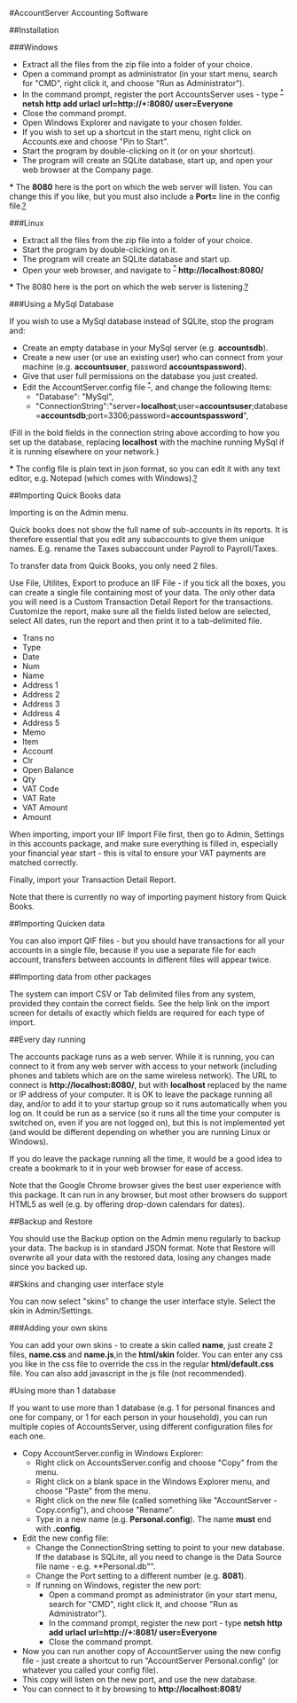 #AccountServer Accounting Software

##Installation

###Windows

* Extract all the files from the zip file into a folder of your choice.
* Open a command prompt as administrator (in your start menu, search for "CMD", right click it, and choose "Run as Administrator").
* In the command prompt, register the port AccountsServer uses - type <sup id="a1">[*](#f1)</sup> **netsh http add urlacl url=http://+:8080/ user=Everyone**
* Close the command prompt.
* Open Windows Explorer and navigate to your chosen folder.
* If you wish to set up a shortcut in the start menu, right click on Accounts.exe and choose "Pin to Start".
* Start the program by double-clicking on it (or on your shortcut).
* The program will create an SQLite database, start up, and open your web browser at the Company page.

<b id="f1">*</b> The **8080** here is the port on which the web server will listen. You can change this if you like, but you must also include a **Port=** line in the config file.[?](#a1)

###Linux

* Extract all the files from the zip file into a folder of your choice.
* Start the program by double-clicking on it.
* The program will create an SQLite database and start up.
* Open your web browser, and navigate to <sup id="a2">[*](#f1)</sup> **http://localhost:8080/**

<b id="f2">*</b> The 8080 here is the port on which the web server is listening.[?](#a2)

###Using a MySql Database

If you wish to use a MySql database instead of SQLite, stop the program and:

* Create an empty database in your MySql server (e.g. **accountsdb**).
* Create a new user (or use an existing user) who can connect from your machine (e.g. **accountsuser**, password **accountspassword**).
* Give that user full permissions on the database you just created.
* Edit the AccountServer.config file <sup id="a1">[*](#f3)</sup>, and change the following items:
  * "Database": "MySql",
  * "ConnectionString":"server=**localhost**;user=**accountsuser**;database=**accountsdb**;port=3306;password=**accountspassword**",

(Fill in the bold fields in the connection string above according to how you set up the database, replacing **localhost** with the machine running MySql if it is running elsewhere on your network.)

<b id="f3">*</b> The config file is plain text in json format, so you can edit it with any text editor, e.g. Notepad (which comes with Windows).[?](#a3)

##Importing Quick Books data

Importing is on the Admin menu.

Quick books does not show the full name of sub-accounts in its reports. It is therefore essential that you edit any subaccounts to give them unique names. E.g. rename the Taxes subaccount under Payroll to Payroll/Taxes.

To transfer data from Quick Books, you only need 2 files.

Use File, Utilites, Export to produce an IIF File - if you tick all the boxes, you can create a single file containing most of your data. The only other data you will need is a Custom Transaction Detail Report for the transactions. Customize the report, make sure all the fields listed below are selected, select All dates, run the report and then print it to a tab-delimited file.

* Trans no
* Type
* Date
* Num
* Name
* Address 1
* Address 2
* Address 3
* Address 4
* Address 5
* Memo
* Item
* Account
* Clr
* Open Balance
* Qty
* VAT Code
* VAT Rate
* VAT Amount
* Amount

When importing, import your IIF Import File first, then go to Admin, Settings in this accounts package, and make sure everything is filled in, especially your financial year start - this is vital to ensure your VAT payments are matched correctly.

Finally, import your Transaction Detail Report.

Note that there is currently no way of importing payment history from Quick Books.

##Importing Quicken data

You can also import QIF files - but you should have transactions for all your accounts in a single file, because if you use a separate file for each account, transfers between accounts in different files will appear twice.

##Importing data from other packages

The system can import CSV or Tab delimited files from any system, provided they contain the correct fields. See the help link on the import screen for details of exactly which fields are required for each type of import.

##Every day running

The accounts package runs as a web server. While it is running, you can connect to it from any web server with access to your network (including phones and tablets which are on the same wireless network). The URL to connect is **http://localhost:8080/**, but with **localhost** replaced by the name or IP address of your computer. It is OK to leave the package running all day, and/or to add it to your startup group so it runs automatically when you log on. It could be run as a service (so it runs all the time your computer is switched on, even if you are not logged on), but this is not implemented yet (and would be different depending on whether you are running Linux or Windows).

If you do leave the package running all the time, it would be a good idea to create a bookmark to it in your web browser for ease of access.

Note that the Google Chrome browser gives the best user experience with this package. It can run in any browser, but most other browsers do support HTML5 as well (e.g. by offering drop-down calendars for dates).

##Backup and Restore

You should use the Backup option on the Admin menu regularly to backup your data. The backup is in standard JSON format. Note that Restore will overwrite all your data with the restored data, losing any changes made since you backed up.

##Skins and changing user interface style

You can now select "skins" to change the user interface style. Select the skin in Admin/Settings.

###Adding your own skins

You can add your own skins - to create a skin called **name**, just create 2 files, **name.css** and **name.js**,in the **html/skin** folder. You can enter any css you like in the css file to override the css in the regular **html/default.css** file. You can also add javascript in the js file (not recommended).

#Using more than 1 database

If you want to use more than 1 database (e.g. 1 for personal finances and one for company, or 1 for each person in your household), you can run multiple copies of AccountsServer, using different configuration files for each one.

* Copy AccountServer.config in Windows Explorer:
  * Right click on AccountsServer.config and choose "Copy" from the menu.
  * Right click on a blank space in the Windows Explorer menu, and choose "Paste" from the menu.
  * Right click on the new file (called something like "AccountServer - Copy.config"), and choose "Rename".
  * Type in a new name (e.g. **Personal.config**). The name **must** end with **.config**.
* Edit the new config file:
  * Change the ConnectionString setting to point to your new database. If the database is SQLite, all you need to change is the Data Source file name - e.g. **Personal.db"".
  * Change the Port setting to a different number (e.g. **8081**).
  * If running on Windows, register the new port:
     * Open a command prompt as administrator (in your start menu, search for "CMD", right click it, and choose "Run as Administrator").
     * In the command prompt, register the new port - type **netsh http add urlacl url=http://+:8081/ user=Everyone**
     * Close the command prompt.
* Now you can run another copy of AccountServer using the new config file - just create a shortcut to run "AccountServer Personal.config" (or whatever you called your config file).
* This copy will listen on the new port, and use the new database.
* You can connect to it by browsing to **http://localhost:8081/**

